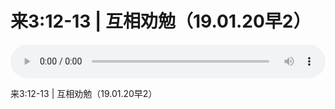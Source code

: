 # 来3:12-13 | 互相劝勉（19.01.20早2）

<audio style="width: 100%;" preload="false" controls controlslist="nodownload"><source src="//file.simai.life/audio/mp3/old/27328.mp3" type="audio/mpeg">Your browser does not support the audio element.</audio>


<p>来3:12-13 | 互相劝勉（19.01.20早2）</p>